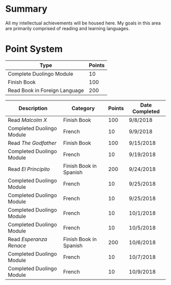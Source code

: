 # Summary
All my intellectual achievements will be housed here. My goals in this area are primarily comprised of reading and learning languages.

# Point System

| Type | Points |
| --- | --- |
| Complete Duolingo Module | 10 |
| Finish Book | 100 |
| Read Book in Foreign Language | 200 |

| Description | Category | Points | Date Completed |
| --- | --- | --- | --- |
| Read *Malcolm X* | Finish Book | 100 | 9/8/2018 |
| Completed Duolingo Module | French | 10 | 9/9/2018 |
| Read *The Godfather* | Finish Book | 100 | 9/15/2018 |
| Completed Duolingo Module | French | 10 | 9/19/2018 |
| Read *El Principito* | Finish Book in Spanish | 200 | 9/24/2018 |
| Completed Duolingo Module | French | 10 | 9/25/2018 |
| Completed Duolingo Module | French | 10 | 9/25/2018 |
| Completed Duolingo Module | French | 10 | 10/1/2018 |
| Completed Duolingo Module | French | 10 | 10/5/2018 |
| Read *Esperanza Renace* | Finish Book in Spanish | 200 | 10/6/2018 |
| Completed Duolingo Module | French | 10 | 10/7/2018 |
| Completed Duolingo Module | French | 10 | 10/9/2018 |
